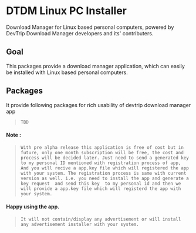 # DTDM Linux PC Installer
Download Manager for Linux based personal computers, powered by DevTrip Download Manager developers and its' contributers.

## Goal

This packages provide a download manager application, which can easily be installed with Linux based personal computers.

## Packages 

It provide following packages for rich usability of devtrip download manager app 

>`TBD`

#### Note :

>`With pre alpha release this application is free of cost but in future, only one month subscription will be free, the cost and process will be decided later. Just need to send a generated key to my personal ID mentioned with registration process of app, And you will recive a app.key file which will registered the app with your system. The registration process is same with current version as well. i.e. you need to install the app and generate a key request  and send this key  to my personal id and then we will provide a app.key file which will registerd the app with your system.`

#### Happy using the app.

>`It will not contain/display any advertisement or will install any advertisement installer with your system.`

